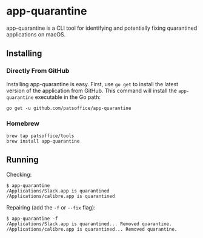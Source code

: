 # app-quarantine

app-quarantine is a CLI tool for identifying and potentially fixing quarantined applications on macOS.

## Installing

### Directly From GitHub

Installing app-quarantine is easy. First, use `go get` to install the latest version of the application
from GitHub. This command will install the `app-quarantine` executable in the Go path:

    go get -u github.com/patsoffice/app-quarantine

### Homebrew

    brew tap patsoffice/tools
    brew install app-quarantine

## Running

Checking:

    $ app-quarantine
    /Applications/Slack.app is quarantined
    /Applications/calibre.app is quarantined

Repairing (add the `-f` or `--fix` flag):

    $ app-quarantine -f
    /Applications/Slack.app is quarantined... Removed quarantine.
    /Applications/calibre.app is quarantined... Removed quarantine.
